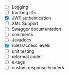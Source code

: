 - [ ] Logging
- [ ] tracking IDs
- [x] JWT authentication
- [ ] XML Support
- [ ] Swagger documentation
- [ ] comments
- [ ] Javadocs
- [x] roles/access levels
- [ ] unit testing
- [ ] reformat code
- [ ] e-tags
- [ ] custom response headers